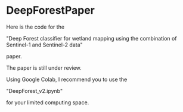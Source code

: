 # DeepForestPaper


Here is the code for the

"Deep Forest classifier for wetland mapping using the combination of Sentinel-1 and Sentinel-2 data"

paper.


The paper is still under review.



Using Google Colab, I recommend you to use the 

"DeepForest_v2.ipynb" 

for your limited computing space.
